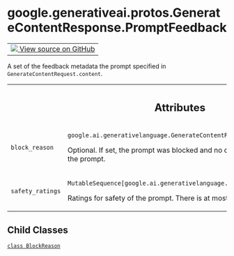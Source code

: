 
# google.generativeai.protos.GenerateContentResponse.PromptFeedback

<!-- Insert buttons and diff -->

<table class="tfo-notebook-buttons tfo-api nocontent">
<td>
  <a target="_blank" href="https://github.com/googleapis/google-cloud-python/tree/main/packages/google-ai-generativelanguage/google/ai/generativelanguage_v1beta/types/generative_service.py#L509-L557">
    <img src="https://www.tensorflow.org/images/GitHub-Mark-32px.png" />
    View source on GitHub
  </a>
</td>
</table>



A set of the feedback metadata the prompt specified in ``GenerateContentRequest.content``.

<!-- Placeholder for "Used in" -->




<!-- Tabular view -->
 <table class="responsive fixed orange">
<colgroup><col width="214px"><col></colgroup>
<tr><th colspan="2"><h2 class="add-link">Attributes</h2></th></tr>

<tr>
<td>

`block_reason`<a id="block_reason"></a>

</td>
<td>

`google.ai.generativelanguage.GenerateContentResponse.PromptFeedback.BlockReason`

Optional. If set, the prompt was blocked and
no candidates are returned. Rephrase the prompt.

</td>
</tr><tr>
<td>

`safety_ratings`<a id="safety_ratings"></a>

</td>
<td>

`MutableSequence[google.ai.generativelanguage.SafetyRating]`

Ratings for safety of the prompt.
There is at most one rating per category.

</td>
</tr>
</table>



## Child Classes
[`class BlockReason`](../../../../google/generativeai/protos/GenerateContentResponse/PromptFeedback/BlockReason.md)

